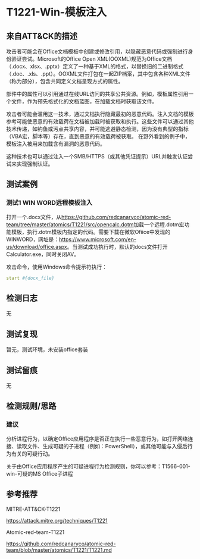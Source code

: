 # T1221-Win-模板注入
## 来自ATT&CK的描述

攻击者可能会在Office文档模板中创建或修改引用，以隐藏恶意代码或强制进行身份验证尝试。Microsoft的Office Open XML(OOXML)规范为Office文档（.docx、xlsx、.pptx）定义了一种基于XML的格式，以替换旧的二进制格式（.doc、.xls、.ppt）。OOXML文件打包在一起ZIP档案，其中包含各种XML文件（称为部分），包含共同定义文档呈现方式的属性。

部件中的属性可以引用通过在线URL访问的共享公共资源。例如，模板属性引用一个文件，作为预先格式化的文档蓝图，在加载文档时获取该文件。

攻击者可能会滥用这一技术，通过文档执行隐藏最初的恶意代码。注入文档的模板参考可能使恶意的有效载荷在文档被加载时被获取和执行。这些文件可以通过其他技术传递，如钓鱼或污点共享内容，并可能逃避静态检测，因为没有典型的指标（VBA宏，脚本等）存在，直到恶意的有效载荷被获取。 在野外看到的例子中，模板注入被用来加载含有漏洞的恶意代码。

这种技术也可以通过注入一个SMB/HTTPS（或其他凭证提示）URL并触发认证尝试来实现强制认证。

## 测试案例

### 测试1 WIN WORD远程模板注入

打开一个.docx文件，从<https://github.com/redcanaryco/atomic-red-team/tree/master/atomics/T1221/src/opencalc.dotm>加载一个远程.dotm宏功能模板，执行.dotm模板内指定的代码。需要下载在微软Ofiice中发现的WINWORD，网址是：<https://www.microsoft.com/en-us/download/office.aspx>。当测试成功执行时，默认的docs文件打开Calculator.exe，同时关闭AV。

攻击命令，使用Windows命令提示符执行：

```yml
start #{docx_file}
```

## 检测日志

无

## 测试复现

暂无，测试环境，未安装office套装

## 测试留痕

无

## 检测规则/思路

### 建议

分析进程行为，以确定Office应用程序是否正在执行一些恶意行为，如打开网络连接、读取文件、生成可疑的子进程（例如：PowerShell），或其他可能与入侵后行为有关的可疑行动。

关于由Office应用程序产生的可疑进程行为检测规则，你可以参考：T1566-001-win-可疑的MS Office子进程

## 参考推荐

MITRE-ATT&CK-T1221

<https://attack.mitre.org/techniques/T1221>

Atomic-red-team-T1221

<https://github.com/redcanaryco/atomic-red-team/blob/master/atomics/T1221/T1221.md>
